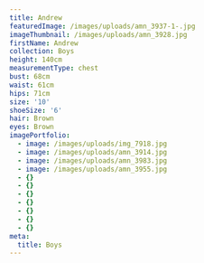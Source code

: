 ```yaml
---
title: Andrew
featuredImage: /images/uploads/amn_3937-1-.jpg
imageThumbnail: /images/uploads/amn_3928.jpg
firstName: Andrew
collection: Boys
height: 140cm
measurementType: chest
bust: 68cm
waist: 61cm
hips: 71cm
size: '10'
shoeSize: '6'
hair: Brown
eyes: Brown
imagePortfolio:
  - image: /images/uploads/img_7918.jpg
  - image: /images/uploads/amn_3914.jpg
  - image: /images/uploads/amn_3983.jpg
  - image: /images/uploads/amn_3955.jpg
  - {}
  - {}
  - {}
  - {}
  - {}
  - {}
  - {}
meta:
  title: Boys
---
```


